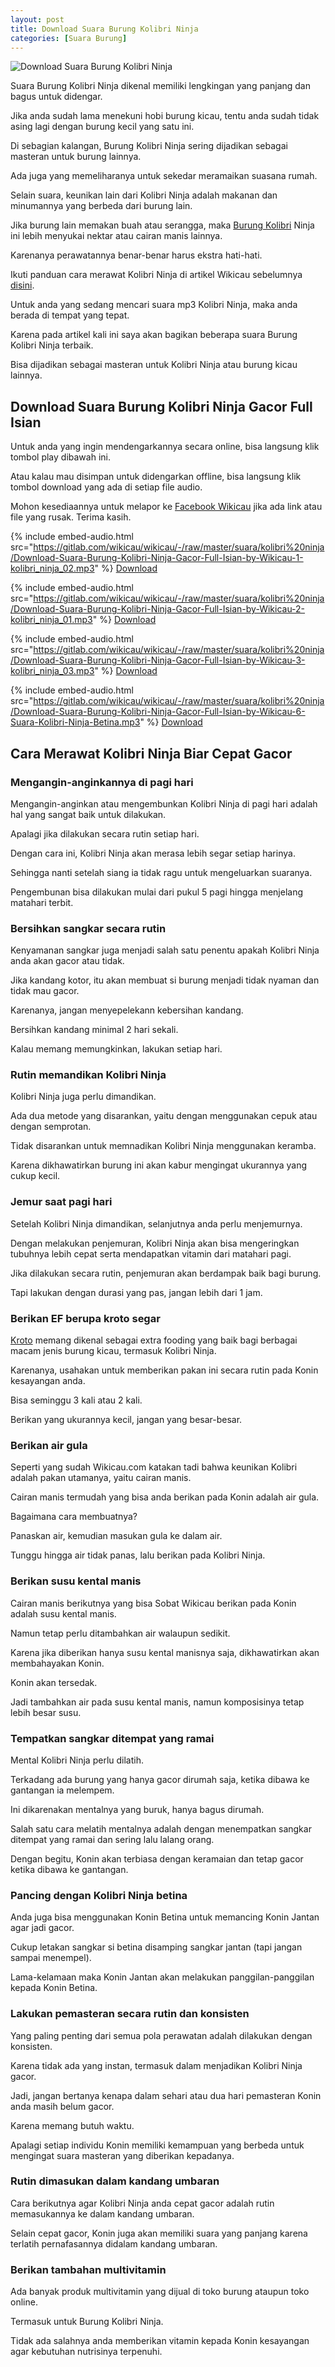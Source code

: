 ```yaml
---
layout: post
title: Download Suara Burung Kolibri Ninja
categories: [Suara Burung]
---
```


![Download Suara Burung Kolibri Ninja](/images/suara-burung-kolibri-ninja.webp)

Suara Burung Kolibri Ninja dikenal memiliki lengkingan yang panjang dan bagus untuk didengar.

Jika anda sudah lama menekuni hobi burung kicau, tentu anda sudah tidak asing lagi dengan burung kecil yang satu ini.

Di sebagian kalangan, Burung Kolibri Ninja sering dijadikan sebagai masteran untuk burung lainnya.

Ada juga yang memeliharanya untuk sekedar meramaikan suasana rumah.

Selain suara, keunikan lain dari Kolibri Ninja adalah makanan dan minumannya yang berbeda dari burung lain.

Jika burung lain memakan buah atau serangga, maka [Burung Kolibri](https://wikicau.com/kolibri-sepah-raja/) Ninja ini lebih menyukai nektar atau cairan manis lainnya.

Karenanya perawatannya benar-benar harus ekstra hati-hati. 

Ikuti panduan cara merawat Kolibri Ninja di artikel Wikicau sebelumnya [disini](https://wikicau.com/cara-merawat-kolibri-ninja/).

Untuk anda yang sedang mencari suara mp3 Kolibri Ninja, maka anda berada di tempat yang tepat.

Karena pada artikel kali ini saya akan bagikan beberapa suara Burung Kolibri Ninja terbaik.

Bisa dijadikan sebagai masteran untuk Kolibri Ninja atau burung kicau lainnya.

## Download Suara Burung Kolibri Ninja Gacor Full Isian

Untuk anda yang ingin mendengarkannya secara online, bisa langsung klik tombol play dibawah ini.

Atau kalau mau disimpan untuk didengarkan offline, bisa langsung klik tombol download yang ada di setiap file audio.

Mohon kesediaannya untuk melapor ke [Facebook Wikicau](https://facebook.com/wikicau) jika ada link atau file yang rusak. Terima kasih.

{% include embed-audio.html src="https://gitlab.com/wikicau/wikicau/-/raw/master/suara/kolibri%20ninja/Download-Suara-Burung-Kolibri-Ninja-Gacor-Full-Isian-by-Wikicau-1-kolibri_ninja_02.mp3" %}
[Download](https://bit.ly/2x9zsn8)

{% include embed-audio.html src="https://gitlab.com/wikicau/wikicau/-/raw/master/suara/kolibri%20ninja/Download-Suara-Burung-Kolibri-Ninja-Gacor-Full-Isian-by-Wikicau-2-kolibri_ninja_01.mp3" %}
[Download](https://bit.ly/31KjptS)

{% include embed-audio.html src="https://gitlab.com/wikicau/wikicau/-/raw/master/suara/kolibri%20ninja/Download-Suara-Burung-Kolibri-Ninja-Gacor-Full-Isian-by-Wikicau-3-kolibri_ninja_03.mp3" %}
[Download](https://bit.ly/31K9hBo)

{% include embed-audio.html src="https://gitlab.com/wikicau/wikicau/-/raw/master/suara/kolibri%20ninja/Download-Suara-Burung-Kolibri-Ninja-Gacor-Full-Isian-by-Wikicau-6-Suara-Kolibri-Ninja-Betina.mp3" %}
[Download](https://bit.ly/31OJzvu)

## Cara Merawat Kolibri Ninja Biar Cepat Gacor

### Mengangin-anginkannya di pagi hari

Mengangin-anginkan atau mengembunkan Kolibri Ninja di pagi hari adalah hal yang sangat baik untuk dilakukan.

Apalagi jika dilakukan secara rutin setiap hari.

Dengan cara ini, Kolibri Ninja akan merasa lebih segar setiap harinya.

Sehingga nanti setelah siang ia tidak ragu untuk mengeluarkan suaranya.

Pengembunan bisa dilakukan mulai dari pukul 5 pagi hingga menjelang matahari terbit.

### Bersihkan sangkar secara rutin

Kenyamanan sangkar juga menjadi salah satu penentu apakah Kolibri Ninja anda akan gacor atau tidak.

Jika kandang kotor, itu akan membuat si burung menjadi tidak nyaman dan tidak mau gacor.

Karenanya, jangan menyepelekann kebersihan kandang.

Bersihkan kandang minimal 2 hari sekali.

Kalau memang memungkinkan, lakukan setiap hari.

### Rutin memandikan Kolibri Ninja

Kolibri Ninja juga perlu dimandikan.

Ada dua metode yang disarankan, yaitu dengan menggunakan cepuk atau dengan semprotan.

Tidak disarankan untuk memnadikan Kolibri Ninja menggunakan keramba.

Karena dikhawatirkan burung ini akan kabur mengingat ukurannya yang cukup kecil.

### Jemur saat pagi hari

Setelah Kolibri Ninja dimandikan, selanjutnya anda perlu menjemurnya.

Dengan melakukan penjemuran, Kolibri Ninja akan bisa mengeringkan tubuhnya lebih cepat serta mendapatkan vitamin dari matahari pagi.

Jika dilakukan secara rutin, penjemuran akan berdampak baik bagi burung.

Tapi lakukan dengan durasi yang pas, jangan lebih dari 1 jam.

### Berikan EF berupa kroto segar

[Kroto](https://wikicau.com/?s=kroto) memang dikenal sebagai extra fooding yang baik bagi berbagai macam jenis burung kicau, termasuk Kolibri Ninja.

Karenanya, usahakan untuk memberikan pakan ini secara rutin pada Konin kesayangan anda.

Bisa seminggu 3 kali atau 2 kali.

Berikan yang ukurannya kecil, jangan yang besar-besar.

### Berikan air gula

Seperti yang sudah Wikicau.com katakan tadi bahwa keunikan Kolibri adalah pakan utamanya, yaitu cairan manis.

Cairan manis termudah yang bisa anda berikan pada Konin adalah air gula.

Bagaimana cara membuatnya?

Panaskan air, kemudian masukan gula ke dalam air.

Tunggu hingga air tidak panas, lalu berikan pada Kolibri Ninja.

### Berikan susu kental manis

Cairan manis berikutnya yang bisa Sobat Wikicau berikan pada Konin adalah susu kental manis.

Namun tetap perlu ditambahkan air walaupun sedikit.

Karena jika diberikan hanya susu kental manisnya saja, dikhawatirkan akan membahayakan Konin.

Konin akan tersedak.

Jadi tambahkan air pada susu kental manis, namun komposisinya tetap lebih besar susu.

### Tempatkan sangkar ditempat yang ramai

Mental Kolibri Ninja perlu dilatih.

Terkadang ada burung yang hanya gacor dirumah saja, ketika dibawa ke gantangan ia melempem.

Ini dikarenakan mentalnya yang buruk, hanya bagus dirumah.

Salah satu cara melatih mentalnya adalah dengan menempatkan sangkar ditempat yang ramai dan sering lalu lalang orang.

Dengan begitu, Konin akan terbiasa dengan keramaian dan tetap gacor ketika dibawa ke gantangan.

### Pancing dengan Kolibri Ninja betina

Anda juga bisa menggunakan Konin Betina untuk memancing Konin Jantan agar jadi gacor.

Cukup letakan sangkar si betina disamping sangkar jantan (tapi jangan sampai menempel).

Lama-kelamaan maka Konin Jantan akan melakukan panggilan-panggilan kepada Konin Betina.

### Lakukan pemasteran secara rutin dan konsisten

Yang paling penting dari semua pola perawatan adalah dilakukan dengan konsisten.

Karena tidak ada yang instan, termasuk dalam menjadikan Kolibri Ninja gacor.

Jadi, jangan bertanya kenapa dalam sehari atau dua hari pemasteran Konin anda masih belum gacor.

Karena memang butuh waktu.

Apalagi setiap individu Konin memiliki kemampuan yang berbeda untuk mengingat suara masteran yang diberikan kepadanya.

### Rutin dimasukan dalam kandang umbaran

Cara berikutnya agar Kolibri Ninja anda cepat gacor adalah rutin memasukannya ke dalam kandang umbaran.

Selain cepat gacor, Konin juga akan memiliki suara yang panjang karena terlatih pernafasannya didalam kandang umbaran.

### Berikan tambahan multivitamin

Ada banyak produk multivitamin yang dijual di toko burung ataupun toko online.

Termasuk untuk Burung Kolibri Ninja.

Tidak ada salahnya anda memberikan vitamin kepada Konin kesayangan agar kebutuhan nutrisinya terpenuhi.


